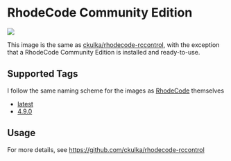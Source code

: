 # RhodeCode Community Edition

[![](https://images.microbadger.com/badges/version/ckulka/rhodecode-ce:4.9.0.svg)](https://github.com/ckulka/rhodecode-ce/tree/4.9.0 "Get your own version badge on microbadger.com")

This image is the same as [ckulka/rhodecode-rccontrol](https://hub.docker.com/r/ckulka/rhodecode-rccontrol), with the exception that a
RhodeCode Community Edition is installed and ready-to-use.

## Supported Tags

I follow the same naming scheme for the images as [RhodeCode](https://docs.rhodecode.com/RhodeCode-Enterprise/release-notes/release-notes.html) themselves

- [latest](https://github.com/ckulka/rhodecode-ce/tree/master)
- [4.9.0](https://github.com/ckulka/rhodecode-ce/tree/4.9.0)

## Usage

For more details, see <https://github.com/ckulka/rhodecode-rccontrol>
